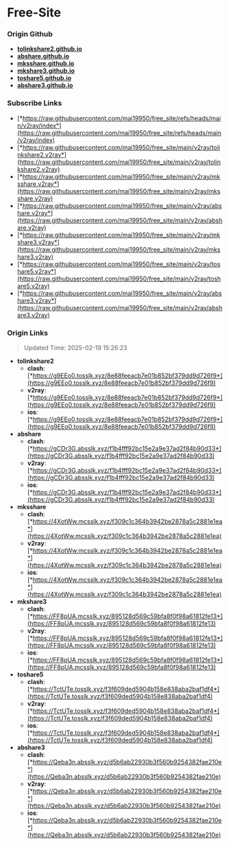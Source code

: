 # Free-Site

### Origin Github

- [**tolinkshare2.github.io**](https://github.com/tolinkshare2/tolinkshare2.github.io)
- [**abshare.github.io**](https://github.com/abshare/abshare.github.io)
- [**mksshare.github.io**](https://github.com/mksshare/mksshare.github.io)
- [**mkshare3.github.io**](https://github.com/mkshare3/mkshare3.github.io)
- [**toshare5.github.io**](https://github.com/toshare5/toshare5.github.io)
- [**abshare3.github.io**](https://github.com/abshare3/abshare3.github.io)

### Subscribe Links

- [*https://raw.githubusercontent.com/mai19950/free_site/refs/heads/main/v2ray/index*](https://raw.githubusercontent.com/mai19950/free_site/refs/heads/main/v2ray/index)
- [*https://raw.githubusercontent.com/mai19950/free_site/main/v2ray/tolinkshare2.v2ray*](https://raw.githubusercontent.com/mai19950/free_site/main/v2ray/tolinkshare2.v2ray)
- [*https://raw.githubusercontent.com/mai19950/free_site/main/v2ray/mksshare.v2ray*](https://raw.githubusercontent.com/mai19950/free_site/main/v2ray/mksshare.v2ray)
- [*https://raw.githubusercontent.com/mai19950/free_site/main/v2ray/abshare.v2ray*](https://raw.githubusercontent.com/mai19950/free_site/main/v2ray/abshare.v2ray)
- [*https://raw.githubusercontent.com/mai19950/free_site/main/v2ray/mkshare3.v2ray*](https://raw.githubusercontent.com/mai19950/free_site/main/v2ray/mkshare3.v2ray)
- [*https://raw.githubusercontent.com/mai19950/free_site/main/v2ray/toshare5.v2ray*](https://raw.githubusercontent.com/mai19950/free_site/main/v2ray/toshare5.v2ray)
- [*https://raw.githubusercontent.com/mai19950/free_site/main/v2ray/abshare3.v2ray*](https://raw.githubusercontent.com/mai19950/free_site/main/v2ray/abshare3.v2ray)

### Origin Links

> Updated Time: 2025-02-19 15:26:23

- **tolinkshare2**
  - **clash**: [*https://g9EEo0.tosslk.xyz/8e88feeacb7e01b852bf379dd9d726f9*](https://g9EEo0.tosslk.xyz/8e88feeacb7e01b852bf379dd9d726f9)
  - **v2ray**: [*https://g9EEo0.tosslk.xyz/8e88feeacb7e01b852bf379dd9d726f9*](https://g9EEo0.tosslk.xyz/8e88feeacb7e01b852bf379dd9d726f9)
  - **ios**: [*https://g9EEo0.tosslk.xyz/8e88feeacb7e01b852bf379dd9d726f9*](https://g9EEo0.tosslk.xyz/8e88feeacb7e01b852bf379dd9d726f9)
- **abshare**
  - **clash**: [*https://gCDr3G.absslk.xyz/f1b4fff92bc15e2a9e37ad2f84b90d33*](https://gCDr3G.absslk.xyz/f1b4fff92bc15e2a9e37ad2f84b90d33)
  - **v2ray**: [*https://gCDr3G.absslk.xyz/f1b4fff92bc15e2a9e37ad2f84b90d33*](https://gCDr3G.absslk.xyz/f1b4fff92bc15e2a9e37ad2f84b90d33)
  - **ios**: [*https://gCDr3G.absslk.xyz/f1b4fff92bc15e2a9e37ad2f84b90d33*](https://gCDr3G.absslk.xyz/f1b4fff92bc15e2a9e37ad2f84b90d33)
- **mksshare**
  - **clash**: [*https://4XotWw.mcsslk.xyz/f309c1c364b3942be2878a5c2881e1ea*](https://4XotWw.mcsslk.xyz/f309c1c364b3942be2878a5c2881e1ea)
  - **v2ray**: [*https://4XotWw.mcsslk.xyz/f309c1c364b3942be2878a5c2881e1ea*](https://4XotWw.mcsslk.xyz/f309c1c364b3942be2878a5c2881e1ea)
  - **ios**: [*https://4XotWw.mcsslk.xyz/f309c1c364b3942be2878a5c2881e1ea*](https://4XotWw.mcsslk.xyz/f309c1c364b3942be2878a5c2881e1ea)
- **mkshare3**
  - **clash**: [*https://FF8pUA.mcsslk.xyz/895128d569c59bfa8f0f98a61812fe13*](https://FF8pUA.mcsslk.xyz/895128d569c59bfa8f0f98a61812fe13)
  - **v2ray**: [*https://FF8pUA.mcsslk.xyz/895128d569c59bfa8f0f98a61812fe13*](https://FF8pUA.mcsslk.xyz/895128d569c59bfa8f0f98a61812fe13)
  - **ios**: [*https://FF8pUA.mcsslk.xyz/895128d569c59bfa8f0f98a61812fe13*](https://FF8pUA.mcsslk.xyz/895128d569c59bfa8f0f98a61812fe13)
- **toshare5**
  - **clash**: [*https://TctUTe.tosslk.xyz/f3f609ded5904b158e838aba2baf1df4*](https://TctUTe.tosslk.xyz/f3f609ded5904b158e838aba2baf1df4)
  - **v2ray**: [*https://TctUTe.tosslk.xyz/f3f609ded5904b158e838aba2baf1df4*](https://TctUTe.tosslk.xyz/f3f609ded5904b158e838aba2baf1df4)
  - **ios**: [*https://TctUTe.tosslk.xyz/f3f609ded5904b158e838aba2baf1df4*](https://TctUTe.tosslk.xyz/f3f609ded5904b158e838aba2baf1df4)
- **abshare3**
  - **clash**: [*https://Qeba3n.absslk.xyz/d5b6ab22930b3f560b9254382fae210e*](https://Qeba3n.absslk.xyz/d5b6ab22930b3f560b9254382fae210e)
  - **v2ray**: [*https://Qeba3n.absslk.xyz/d5b6ab22930b3f560b9254382fae210e*](https://Qeba3n.absslk.xyz/d5b6ab22930b3f560b9254382fae210e)
  - **ios**: [*https://Qeba3n.absslk.xyz/d5b6ab22930b3f560b9254382fae210e*](https://Qeba3n.absslk.xyz/d5b6ab22930b3f560b9254382fae210e)
